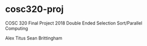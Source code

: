 # cosc320-proj
COSC 320 Final Project 2018
Double Ended Selection Sort/Parallel Computing

Alex Titus
Sean Brittingham

